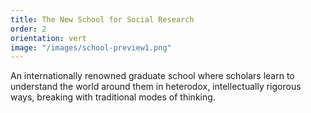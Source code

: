```yaml
---
title: The New School for Social Research
order: 2
orientation: vert
image: "/images/school-preview1.png"
---
```


An internationally renowned graduate school where scholars learn to understand the world around them in heterodox, intellectually rigorous ways, breaking with traditional modes of thinking.
